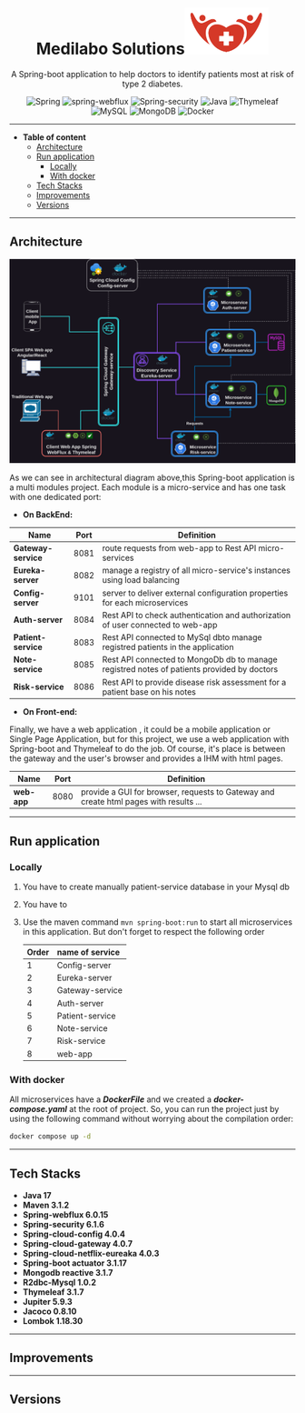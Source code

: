 # <div align="center">Medilabo Solutions![Alt text](image-1.png)</div>

<p style="text-align: center;">A Spring-boot application to help doctors to identify patients most at risk of type 2 diabetes.</p>

  <div style="text-align:center;">

  ![Spring](https://img.shields.io/badge/spring--boot?style=plastic&logo=spring&label=spring) ![spring-webflux](https://img.shields.io/badge/spring--webflux?style=plastic&logo=spring&label=spring%20webflux) 
 ![Spring-security](https://img.shields.io/badge/spring--security?style=plastic&logo=spring%20security&label=spring-security) ![Java](https://img.shields.io/badge/java--jdk?style=plastic&logo=openjdk&label=java17) ![Thymeleaf](https://img.shields.io/badge/spring--Thymeleaf?style=plastic&logo=Thymeleaf&label=Thymeleaf) ![MySQL](https://img.shields.io/badge/mysql--db?style=plastic&logo=mysql&label=Mysql) ![MongoDB](https://img.shields.io/badge/Mongo--db?style=plastic&logo=mongodb&label=MongoDB) ![Docker](https://img.shields.io/badge/docker--container?style=plastic&logo=docker&label=Docker)

</div>



---

- **Table of content**
  - [Architecture](#architecture)
  - [Run application](#run-application)
    - [Locally](#locally)
    - [With docker](#with-docker)
  - [Tech Stacks](#tech-stacks)
  - [Improvements](#improvements)
  - [Versions](#versions)
  
---

## Architecture

![Alt text](Architecture.drawio.png)

As we can see in architectural diagram above,this Spring-boot application is a multi modules project. Each module is a micro-service and has one task with one dedicated port:

- **On BackEnd:**

Name  | Port| Definition
------|------|---------
 **Gateway-service** | 8081| route requests from web-app to Rest API micro-services
 **Eureka-server**   | 8082| manage a registry of all micro-service's instances using load balancing
 **Config-server**   | 9101| server to deliver external configuration properties for each microservices
 **Auth-server**     |8084| Rest API to check authentication and authorization of user connected to web-app
 **Patient-service** |8083 | Rest API connected to MySql dbto manage registred patients in the application
 **Note-service** |8085|Rest API connected to MongoDb db to manage registred notes of patients provided by doctors
 **Risk-service** |8086|Rest API to provide disease risk assessment for a patient base on his notes

- **On Front-end:**

Finally, we have a web application , it could be a mobile application or Single Page Application, but for this project, we use a web application with Spring-boot and Thymeleaf to do the job. Of course, it's place is between the gateway and the user's browser and provides a IHM with html pages.

Name         | Port | Definition
-------------|------|----------
 **web-app** | 8080 | provide a GUI for browser, requests to Gateway and create html pages with results ...

---

## Run application

### Locally

1. You have to create manually patient-service database in your Mysql db
2. You have to
3. Use the maven command `mvn spring-boot:run` to start all microservices in this application. But don't forget to respect the following order

    Order | name of service
    ------|----------------
    1|Config-server
    2|Eureka-server
    3|Gateway-service
    4|Auth-server
    5|Patient-service
    6|Note-service
    7|Risk-service
    8|web-app

### With docker

All microservices have a ***DockerFile*** and we created a ***docker-compose.yaml*** at the root of project.
So, you can run the project just by using the following command without worrying about the compilation order:

```bash
docker compose up -d
```

---

## Tech Stacks

- **Java 17**
- **Maven 3.1.2**
- **Spring-webflux 6.0.15**
- **Spring-security 6.1.6**
- **Spring-cloud-config 4.0.4**
- **Spring-cloud-gateway 4.0.7**
- **Spring-cloud-netflix-eureaka 4.0.3**
- **Spring-boot actuator 3.1.17**
- **Mongodb reactive 3.1.7**
- **R2dbc-Mysql 1.0.2**
- **Thymeleaf 3.1.7**
- **Jupiter 5.9.3**
- **Jacoco 0.8.10**
- **Lombok 1.18.30**

---

## Improvements

---

## Versions
